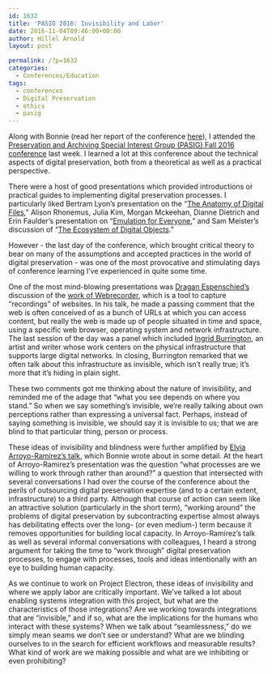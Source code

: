```yaml
---
id: 1632
title: 'PASIG 2016: Invisibility and Labor'
date: 2016-11-04T09:46:00+00:00
author: Hillel Arnold
layout: post

permalink: /?p=1632
categories:
  - Conferences/Education
tags:
  - conferences
  - Digital Preservation
  - ethics
  - pasig
---
```

Along with Bonnie (read her report of the conference [here](http://blog.rockarch.org/?p=1628)), I attended the [Preservation and Archiving Special Interest Group (PASIG) Fall 2016 conference](http://www.pasignyc.org/) last week. I learned a lot at this conference about the technical aspects of digital preservation, both from a theoretical as well as a practical perspective.

There were a host of good presentations which provided introductions or practical guides to implementing digital preservation processes. I particularly liked Bertram Lyon’s presentation on the “[The Anatomy of Digital Files](https://figshare.com/articles/The_Anatomy_of_Digital_Files/4141674),” Alison Rhonemus, Julia Kim, Morgan Mckeehan, Dianne Dietrich and Erin Faulder’s presentation on “[Emulation for Everyone](https://figshare.com/articles/How_to_Party_Like_It_s_1999_Emulation_for_Everyone/4141701),” and Sam Meister’s discussion of “[The Ecosystem of Digital Objects](https://figshare.com/articles/The_Ecosystem_of_Digital_Objects/4141680).”

However - the last day of the conference, which brought critical theory to bear on many of the assumptions and accepted practices in the world of digital preservation - was one of the most provocative and stimulating days of conference learning I’ve experienced in quite some time.

One of the most mind-blowing presentations was [Dragan Espenschied’s](https://en.wikipedia.org/wiki/Dragan_Espenschied) discussion of the [work of Webrecorder](https://figshare.com/articles/Symmetrical_Archiving_with_Webrecorder/4141590), which is a tool to capture “recordings” of websites. In his talk, he made a passing comment that the web is often conceived of as a bunch of URLs at which you can access content, but really the web is made up of people situated in time and space, using a specific web browser, operating system and network infrastructure. The last session of the day was a panel which included [Ingrid Burrington](http://lifewinning.com/), an artist and writer whose work centers on the physical infrastructure that supports large digital networks. In closing, Burrington remarked that we often talk about this infrastructure as invisible, which isn’t really true; it’s more that it’s hiding in plain sight.

These two comments got me thinking about the nature of invisibility, and reminded me of the adage that “what you see depends on where you stand.” So when we say something’s invisible, we’re really talking about own perceptions rather than expressing a universal fact. Perhaps, instead of saying something is invisible, we should say it is invisible to us; that we are blind to that particular thing, person or process.

These ideas of invisibility and blindness were further amplified by [Elvia Arroyo-Ramirez’s talk](https://medium.com/on-archivy/invisible-defaults-and-perceived-limitations-processing-the-juan-gelman-files-4187fdd36759), which Bonnie wrote about in some detail. At the heart of Arroyo-Ramirez’s presentation was the question “what processes are we willing to work through rather than around?” a question that intersected with several conversations I had over the course of the conference about the perils of outsourcing digital preservation expertise (and to a certain extent, infrastructure) to a third party. Although that course of action can seem like an attractive solution (particularly in the short term), “working around” the problems of digital preservation by subcontracting expertise almost always has debilitating effects over the long- (or even medium-) term because it removes opportunities for building local capacity. In Arroyo-Ramirez’s talk as well as several informal conversations with colleagues, I heard a strong argument for taking the time to “work through” digital preservation processes, to engage with processes, tools and ideas intentionally with an eye to building human capacity.

As we continue to work on Project Electron, these ideas of invisibility and where we apply labor are critically important. We’ve talked a lot about enabling systems integration with this project, but what are the characteristics of those integrations? Are we working towards integrations that are “invisible,” and if so, what are the implications for the humans who interact with these systems? When we talk about “seamlessness,” do we simply mean seams we don’t see or understand? What are we blinding ourselves to in the search for efficient workflows and measurable results? What kind of work are we making possible and what are we inhibiting or even prohibiting?